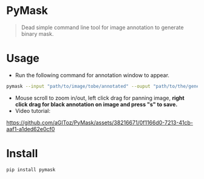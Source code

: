 # PyMask
> Dead simple command line tool for image annotation to generate binary mask.

# Usage
- Run the following command for annotation window to appear.
```bash
pymask --input "path/to/image/tobe/annotated" --ouput "path/to/the/generated/mask"
```
- Mouse scroll to zoom in/out, left click drag for panning image, **right click drag for black annotation on image and press "s" to save.**
- Video tutorial:

https://github.com/aGIToz/PyMask/assets/38216671/0f1166d0-7213-41cb-aaf1-a1ded62e0cf0




# Install
```bash
pip install pymask
```
